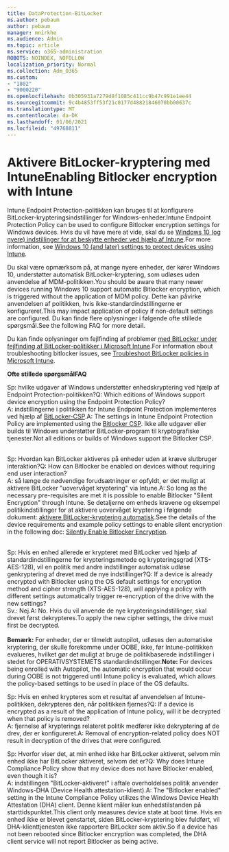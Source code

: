 ```yaml
---
title: DataProtection-BitLocker
ms.author: pebaum
author: pebaum
manager: mnirkhe
ms.audience: Admin
ms.topic: article
ms.service: o365-administration
ROBOTS: NOINDEX, NOFOLLOW
localization_priority: Normal
ms.collection: Adm_O365
ms.custom:
- "1802"
- "9000220"
ms.openlocfilehash: 0b305931a7279d8f1085c411cc9b47c991e1ee44
ms.sourcegitcommit: 9c4b4853ff53f21c0177d48821846070bb00637c
ms.translationtype: MT
ms.contentlocale: da-DK
ms.lasthandoff: 01/06/2021
ms.locfileid: "49768811"
---
```

# <a name="enabling-bitlocker-encryption-with-intune"></a><span data-ttu-id="c7204-102">Aktivere BitLocker-kryptering med Intune</span><span class="sxs-lookup"><span data-stu-id="c7204-102">Enabling Bitlocker encryption with Intune</span></span>

 <span data-ttu-id="c7204-103">Intune Endpoint Protection-politikken kan bruges til at konfigurere BitLocker-krypteringsindstillinger for Windows-enheder.</span><span class="sxs-lookup"><span data-stu-id="c7204-103">Intune Endpoint Protection Policy can be used to configure Bitlocker encryption settings for Windows devices.</span></span> <span data-ttu-id="c7204-104">Hvis du vil have mere at vide, skal du se [Windows 10 (og nyere) indstillinger for at beskytte enheder ved hjælp af Intune](https://docs.microsoft.com/intune/endpoint-protection-windows-10#windows-encryption).</span><span class="sxs-lookup"><span data-stu-id="c7204-104">For more information, see [Windows 10 (and later) settings to protect devices using Intune](https://docs.microsoft.com/intune/endpoint-protection-windows-10#windows-encryption).</span></span>
 
<span data-ttu-id="c7204-105">Du skal være opmærksom på, at mange nyere enheder, der kører Windows 10, understøtter automatisk BitLocker-kryptering, som udløses uden anvendelse af MDM-politikken.</span><span class="sxs-lookup"><span data-stu-id="c7204-105">You should be aware that many newer devices running Windows 10 support automatic Bitlocker encryption, which is triggered without the application of MDM policy.</span></span> <span data-ttu-id="c7204-106">Dette kan påvirke anvendelsen af politikken, hvis ikke-standardindstillingerne er konfigureret.</span><span class="sxs-lookup"><span data-stu-id="c7204-106">This may impact application of policy if non-default settings are configured.</span></span> <span data-ttu-id="c7204-107">Du kan finde flere oplysninger i følgende ofte stillede spørgsmål.</span><span class="sxs-lookup"><span data-stu-id="c7204-107">See the following FAQ for more detail.</span></span>
 
<span data-ttu-id="c7204-108">Du kan finde oplysninger om fejlfinding af problemer [med BitLocker under fejlfinding af BitLocker-politikker i Microsoft Intune](https://docs.microsoft.com/intune/protect/troubleshoot-bitlocker-policies).</span><span class="sxs-lookup"><span data-stu-id="c7204-108">For information about troubleshooting bitlocker issues, see [Troubleshoot BitLocker policies in Microsoft Intune](https://docs.microsoft.com/intune/protect/troubleshoot-bitlocker-policies).</span></span>
 
 
<span data-ttu-id="c7204-109">**Ofte stillede spørgsmål**</span><span class="sxs-lookup"><span data-stu-id="c7204-109">**FAQ**</span></span>

<span data-ttu-id="c7204-110">Sp: hvilke udgaver af Windows understøtter enhedskryptering ved hjælp af Endpoint Protection-politikken?</span><span class="sxs-lookup"><span data-stu-id="c7204-110">Q: Which editions of Windows support device encryption using the Endpoint Protection Policy?</span></span><br>
<span data-ttu-id="c7204-111">A: indstillingerne i politikken for Intune Endpoint Protection implementeres ved hjælp af [BitLocker-CSP](https://docs.microsoft.com/windows/client-management/mdm/bitlocker-csp).</span><span class="sxs-lookup"><span data-stu-id="c7204-111">A: The settings in Intune Endpoint Protection Policy are implemented using the [Bitlocker CSP](https://docs.microsoft.com/windows/client-management/mdm/bitlocker-csp).</span></span> <span data-ttu-id="c7204-112">Ikke alle udgaver eller builds til Windows understøtter BitLocker-program til kryptografiske tjenester.</span><span class="sxs-lookup"><span data-stu-id="c7204-112">Not all editions or builds of Windows support the Bitlocker CSP.</span></span> <br><br>

<span data-ttu-id="c7204-113">Sp: Hvordan kan BitLocker aktiveres på enheder uden at kræve slutbruger interaktion?</span><span class="sxs-lookup"><span data-stu-id="c7204-113">Q: How can Bitlocker be enabled on devices without requiring end user interaction?</span></span><br>
<span data-ttu-id="c7204-114">A: så længe de nødvendige forudsætninger er opfyldt, er det muligt at aktivere BitLocker "uovervåget kryptering" via Intune.</span><span class="sxs-lookup"><span data-stu-id="c7204-114">A: So long as the necessary pre-requisites are met it is possible to enable Bitlocker "Silent Encryption" through Intune.</span></span> <span data-ttu-id="c7204-115">Se detaljerne om enheds kravene og eksempel politikindstillinger for at aktivere uovervåget kryptering i følgende dokument: [aktivere BitLocker-kryptering automatisk](https://docs.microsoft.com/mem/intune/protect/encrypt-devices#silently-enable-bitlocker-on-devices).</span><span class="sxs-lookup"><span data-stu-id="c7204-115">See the details of the device requirements and example policy settings to enable silent encryption in the following doc: [Silently Enable Bitlocker Encryption](https://docs.microsoft.com/mem/intune/protect/encrypt-devices#silently-enable-bitlocker-on-devices).</span></span> <br><br>

<span data-ttu-id="c7204-116">Sp: Hvis en enhed allerede er krypteret med BitLocker ved hjælp af standardindstillingerne for krypteringsmetode og krypteringsgrad (XTS-AES-128), vil en politik med andre indstillinger automatisk udløse genkryptering af drevet med de nye indstillinger?</span><span class="sxs-lookup"><span data-stu-id="c7204-116">Q: If a device is already encrypted with Bitlocker using the OS default settings for encryption method and cipher strength (XTS-AES-128), will applying a policy with different settings automatically trigger re-encryption of the drive with the new settings?</span></span><br>
<span data-ttu-id="c7204-117">Sv.: Nej.</span><span class="sxs-lookup"><span data-stu-id="c7204-117">A: No.</span></span> <span data-ttu-id="c7204-118">Hvis du vil anvende de nye krypteringsindstillinger, skal drevet først dekrypteres.</span><span class="sxs-lookup"><span data-stu-id="c7204-118">To apply the new cipher settings, the drive must first be decrypted.</span></span><br><br>
<span data-ttu-id="c7204-119">**Bemærk:** For enheder, der er tilmeldt autopilot, udløses den automatiske kryptering, der skulle forekomme under OOBE, ikke, før Intune-politikken evalueres, hvilket gør det muligt at bruge de politikbaserede indstillinger i stedet for OPERATIVSYSTEMETS standardindstillinger.</span><span class="sxs-lookup"><span data-stu-id="c7204-119">**Note:** For devices being enrolled with Autopilot, the automatic encryption that would occur during OOBE is not triggered until Intune policy is evaluated, which allows the policy-based settings to be used in place of the OS defaults.</span></span>
 
<span data-ttu-id="c7204-120">Sp: Hvis en enhed krypteres som et resultat af anvendelsen af Intune-politikken, dekrypteres den, når politikken fjernes?</span><span class="sxs-lookup"><span data-stu-id="c7204-120">Q: If a device is encrypted as a result of the  application of Intune policy, will it be decrypted when that policy is removed?</span></span><br>
<span data-ttu-id="c7204-121">A: fjernelse af krypterings relateret politik medfører ikke dekryptering af de drev, der er konfigureret.</span><span class="sxs-lookup"><span data-stu-id="c7204-121">A: Removal of encryption-related policy does NOT result in decryption of the drives that were configured.</span></span>
 
<span data-ttu-id="c7204-122">Sp: Hvorfor viser det, at min enhed ikke har BitLocker aktiveret, selvom min enhed ikke har BitLocker aktiveret, selvom det er?</span><span class="sxs-lookup"><span data-stu-id="c7204-122">Q: Why does Intune Compliance Policy show that my device does not have Bitlocker enabled, even though it is?</span></span><br>
<span data-ttu-id="c7204-123">A: indstillingen "BitLocker-aktiveret" i aftale overholdelses politik anvender Windows-DHA (Device Health attestation-klient).</span><span class="sxs-lookup"><span data-stu-id="c7204-123">A: The "Bitlocker enabled" setting in the Intune Compliance Policy utilizes the Windows Device Health Attestation  (DHA) client.</span></span> <span data-ttu-id="c7204-124">Denne klient måler kun enhedstilstanden på starttidspunktet.</span><span class="sxs-lookup"><span data-stu-id="c7204-124">This client only measures device state at boot time.</span></span> <span data-ttu-id="c7204-125">Hvis en enhed ikke er blevet genstartet, siden BitLocker-kryptering blev fuldført, vil DHA-klienttjenesten ikke rapportere BitLocker som aktiv.</span><span class="sxs-lookup"><span data-stu-id="c7204-125">So if a device has not been rebooted since Bitlocker encryption was completed, the DHA client service will not report Bitlocker as being active.</span></span>
 
 